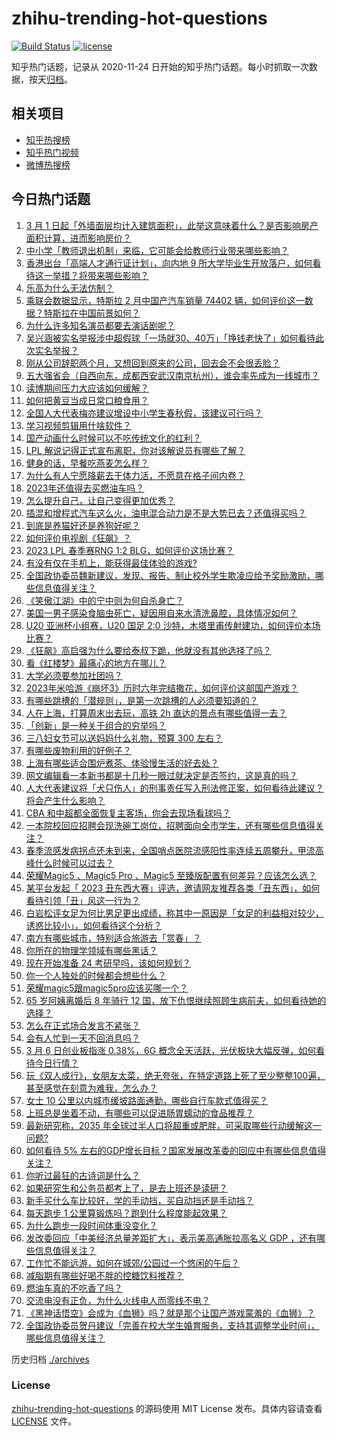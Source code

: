 # zhihu-trending-hot-questions

[![Build Status](https://github.com/justjavac/zhihu-trending-hot-questions/workflows/ci/badge.svg?branch=master)](https://github.com/justjavac/zhihu-trending-hot-questions/actions)
[![license](https://img.shields.io/github/license/justjavac/zhihu-trending-hot-questions)](https://github.com/justjavac/zhihu-trending-hot-questions/blob/master/LICENSE)

知乎热门话题，记录从 2020-11-24
日开始的知乎热门话题。每小时抓取一次数据，按天[归档](./archives)。

## 相关项目

- [知乎热搜榜](https://github.com/justjavac/zhihu-trending-top-search)
- [知乎热门视频](https://github.com/justjavac/zhihu-trending-hot-video)
- [微博热搜榜](https://github.com/justjavac/weibo-trending-hot-search)

## 今日热门话题

<!-- BEGIN -->
<!-- 最后更新时间 Tue Mar 07 2023 06:21:13 GMT+0800 (China Standard Time) -->

1. [3 月 1 日起「外墙面层均计入建筑面积」，此举这意味着什么？是否影响房产面积计算，进而影响房价？](https://www.zhihu.com/question/587580594)
1. [中小学「教师退出机制」来临，它可能会给教师行业带来哪些影响？](https://www.zhihu.com/question/587883968)
1. [香港出台「高端人才通行证计划」，向内地 9 所大学毕业生开放落户，如何看待这一举措？将带来哪些影响？](https://www.zhihu.com/question/587865322)
1. [乐高为什么无法仿制？](https://www.zhihu.com/question/35558370)
1. [乘联会数据显示，特斯拉 2 月中国产汽车销量 74402 辆，如何评价这一数据？特斯拉在中国前景如何？](https://www.zhihu.com/question/587344317)
1. [为什么许多知名演员都要去演话剧呢？](https://www.zhihu.com/question/306573807)
1. [吴兴涵被实名举报涉中超假球「一场就30、40万」「挣钱老快了」如何看待此次实名举报？](https://www.zhihu.com/question/587731916)
1. [刚从公司辞职两个月，又想回到原来的公司，回去会不会很丢脸？](https://www.zhihu.com/question/585892133)
1. [五大强省会（自西向东，成都西安武汉南京杭州），谁会率先成为一线城市？](https://www.zhihu.com/question/587679385)
1. [读博期间压力大应该如何缓解？](https://www.zhihu.com/question/577432941)
1. [如何把黄豆当成日常口粮食用？](https://www.zhihu.com/question/24625495)
1. [全国人大代表梅亦建议增设中小学生春秋假，该建议可行吗？](https://www.zhihu.com/question/587877857)
1. [学习视频剪辑用什啥软件？](https://www.zhihu.com/question/572466291)
1. [国产动画什么时候可以不吃传统文化的红利？](https://www.zhihu.com/question/579617873)
1. [LPL 解说记得正式宣布离职，你对该解说员有哪些了解？](https://www.zhihu.com/question/587823090)
1. [健身的话，早餐吃燕麦怎么样？](https://www.zhihu.com/question/347991282)
1. [为什么有人宁愿降薪去干体力活，不愿意在格子间内卷？](https://www.zhihu.com/question/586742537)
1. [2023年还值得去买燃油车吗？](https://www.zhihu.com/question/566605198)
1. [怎么提升自己，让自己变得更加优秀？](https://www.zhihu.com/question/509626908)
1. [插混和增程式汽车这么火，油电混合动力是不是大势已去？还值得买吗？](https://www.zhihu.com/question/586999681)
1. [到底是养猫好还是养狗好呢？](https://www.zhihu.com/question/587301434)
1. [如何评价电视剧《狂飙》？](https://www.zhihu.com/question/578521290)
1. [2023 LPL 春季赛RNG 1:2 BLG，如何评价这场比赛？](https://www.zhihu.com/question/587920246)
1. [有没有仅在手机上，能获得最佳体验的游戏?](https://www.zhihu.com/question/580821742)
1. [全国政协委员魏新建议，发现、报告、制止校外学生欺凌应给予奖励激励，哪些信息值得关注？](https://www.zhihu.com/question/587882090)
1. [《笑傲江湖》中的宁中则为何自杀身亡？](https://www.zhihu.com/question/497039437)
1. [美国一男子感染食脑虫死亡，疑因用自来水清洗鼻腔，具体情况如何？](https://www.zhihu.com/question/587483178)
1. [U20 亚洲杯小组赛，U20 国足 2:0 沙特，木塔里甫传射建功，如何评价本场比赛？](https://www.zhihu.com/question/587897032)
1. [《狂飙》高启强为什么要给泰叔下跪，他就没有其他选择了吗？](https://www.zhihu.com/question/587687686)
1. [看《红楼梦》最痛心的地方在哪儿？](https://www.zhihu.com/question/64139352)
1. [大学必须要参加社团吗？](https://www.zhihu.com/question/585466824)
1. [2023年米哈游《崩坏3》历时六年完结撒花，如何评价这部国产游戏？](https://www.zhihu.com/question/587428441)
1. [有哪些跳槽的「潜规则」，是第一次跳槽的人必须要知道的？](https://www.zhihu.com/question/586878180)
1. [人在上海，打算周末出去玩，高铁 2h 直达的景点有哪些值得一去？](https://www.zhihu.com/question/582817632)
1. [「创新」是一种关于组合的穷举吗？](https://www.zhihu.com/question/586900112)
1. [三八妇女节可以送妈妈什么礼物，预算 300 左右？](https://www.zhihu.com/question/518668635)
1. [有哪些废物利用的好例子？](https://www.zhihu.com/question/20898274)
1. [上海有哪些适合围炉煮茶、体验慢生活的好去处？](https://www.zhihu.com/question/583815504)
1. [网文编辑看一本新书都是十几秒一眼过就决定是否签约，这是真的吗？](https://www.zhihu.com/question/581447340)
1. [人大代表建议将「犬只伤人」的刑事责任写入刑法修正案，如何看待此建议？将会产生什么影响？](https://www.zhihu.com/question/587862054)
1. [CBA 和中超都全面恢复主客场，你会去现场看球吗？](https://www.zhihu.com/question/587292907)
1. [一本院校回应招聘会现洗碗工岗位，招聘面向全市学生，还有哪些信息值得关注？](https://www.zhihu.com/question/587821533)
1. [春季流感发病拐点还未到来，全国哨点医院流感阳性率连续五周攀升，甲流高峰什么时候可以过去？](https://www.zhihu.com/question/587821171)
1. [荣耀Magic5 、Magic5 Pro 、Magic5 至臻版配置有何差异？应该怎么选？](https://www.zhihu.com/question/587901049)
1. [某平台发起「 2023 丑东西大赛」评选，邀请网友推荐各类「丑东西」，如何看待引领「丑」风这一行为？](https://www.zhihu.com/question/587126096)
1. [白岩松评女足为何比男足更出成绩，称其中一原因是「女足的利益相对较少，诱惑比较小」，如何看待这个分析？](https://www.zhihu.com/question/587812387)
1. [南方有哪些城市，特别适合旅游去「赏春」？](https://www.zhihu.com/question/586681402)
1. [你所在的物理学领域有哪些黑话？](https://www.zhihu.com/question/410499049)
1. [现在开始准备 24 考研早吗，该如何规划？](https://www.zhihu.com/question/543214975)
1. [你一个人独处的时候都会想些什么？](https://www.zhihu.com/question/582543815)
1. [荣耀magic5跟magic5pro应该买哪一个？](https://www.zhihu.com/question/586883335)
1. [65 岁阿姨离婚后 8 年骑行 12 国，放下仇恨继续照顾生病前夫，如何看待她的选择？](https://www.zhihu.com/question/587336946)
1. [怎么在正式场合发言不紧张？](https://www.zhihu.com/question/342322549)
1. [会有人忙到一天不回消息吗？](https://www.zhihu.com/question/587721983)
1. [3 月 6 日创业板指涨 0.38%，6G 概念全天活跃，光伏板块大幅反弹，如何看待今日行情？](https://www.zhihu.com/question/587831648)
1. [玩《双人成行》，女朋友太菜，绝无夸张，在特定道路上死了至少整整100遍，甚至感觉在刻意为难我，怎么办？](https://www.zhihu.com/question/452785716)
1. [女士 10 公里以内城市缓坡路面通勤，哪些自行车款式值得买？](https://www.zhihu.com/question/586824553)
1. [上班总是坐着不动，有哪些可以促进肠胃蠕动的食品推荐？](https://www.zhihu.com/question/585692118)
1. [最新研究称，2035 年全球过半人口将超重或肥胖，可采取哪些行动缓解这一问题?](https://www.zhihu.com/question/587819933)
1. [如何看待 5% 左右的GDP增长目标？国家发展改革委的回应中有哪些信息值得关注？](https://www.zhihu.com/question/587831088)
1. [你听过最狂的古诗词是什么？](https://www.zhihu.com/question/587887330)
1. [如果研究生和公务员都考上了，是去上班还是读研？](https://www.zhihu.com/question/587186525)
1. [新手买什么车比较好，学的手动挡，买自动挡还是手动挡？](https://www.zhihu.com/question/586929047)
1. [每天跑步 1 公里算锻炼吗？跑到什么程度能起效果？](https://www.zhihu.com/question/586615956)
1. [为什么跑步一段时间体重没变化？](https://www.zhihu.com/question/587072518)
1. [发改委回应「中美经济总量差距扩大」，表示美高通胀拉高名义 GDP ，还有哪些信息值得关注？](https://www.zhihu.com/question/587830535)
1. [工作忙不能远游，如何在城郊/公园过一个悠闲的午后？](https://www.zhihu.com/question/586924616)
1. [减脂期有哪些好喝不胖的控糖饮料推荐？](https://www.zhihu.com/question/585692221)
1. [燃油车真的不吃香了吗？](https://www.zhihu.com/question/540151234)
1. [交流电没有正负，为什么火线电人而零线不电？](https://www.zhihu.com/question/583529769)
1. [《黑神话悟空》会成为《血狮》吗？就是那个让国产游戏蒙羞的《血狮》？](https://www.zhihu.com/question/587584367)
1. [全国政协委员贺丹建议「完善在校大学生婚育服务，支持其调整学业时间」，哪些信息值得关注？](https://www.zhihu.com/question/587703283)

<!-- END -->

历史归档 [./archives](./archives)

### License

[zhihu-trending-hot-questions](https://github.com/justjavac/zhihu-trending-hot-questions)
的源码使用 MIT License 发布。具体内容请查看 [LICENSE](./LICENSE) 文件。
